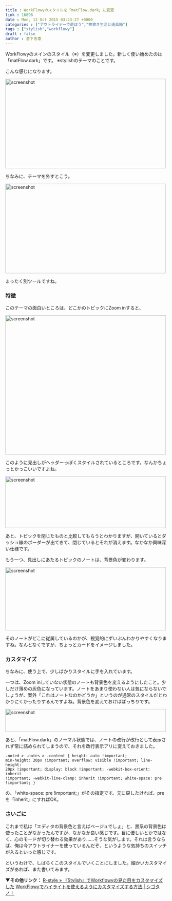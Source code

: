 ```yaml
---
title : WorkFlowyのスタイルを「matFlow.dark」に変更
link : 16896
date : Mon, 12 Oct 2015 03:23:27 +0000
categories : ["アウトライナーで遊ぼう","物書き生活と道具箱"]
tags : ["stylish","workflowy"]
draft : false
author : 倉下忠憲
---
```


WorkFlowyのメインのスタイル（※）を変更しました。新しく使い始めたのは「matFlow.dark」です。
※stylishのテーマのことです。

こんな感じになります。

<a href="https://rashita.net/blog/?attachment_id=16897" rel="attachment wp-att-16897"><img src="https://rashita.net/blog/wp-content/uploads/2015/10/screenshot3-500x279.png" alt="screenshot" width="500" height="279" class="alignnone size-medium wp-image-16897" /></a>

ちなみに、テーマを外すとこう。

<a href="https://rashita.net/blog/?attachment_id=16898" rel="attachment wp-att-16898"><img src="https://rashita.net/blog/wp-content/uploads/2015/10/screenshot4-500x279.png" alt="screenshot" width="500" height="279" class="alignnone size-medium wp-image-16898" /></a>

まったく別ツールですね。

<H3>特徴</H3>

このテーマの面白いところは、どこかのトピックにZoom inすると、

<a href="https://rashita.net/blog/?attachment_id=16899" rel="attachment wp-att-16899"><img src="https://rashita.net/blog/wp-content/uploads/2015/10/screenshot5-500x434.png" alt="screenshot" width="500" height="434" class="alignnone size-medium wp-image-16899" /></a>

このように見出しがヘッダーっぽくスタイルされているところです。なんかちょっとかっこいいですよね。

<a href="https://rashita.net/blog/?attachment_id=16900" rel="attachment wp-att-16900"><img src="https://rashita.net/blog/wp-content/uploads/2015/10/screenshot6-500x161.png" alt="screenshot" width="500" height="161" class="alignnone size-medium wp-image-16900" /></a>

あと、トピックを閉じたものと比較してもらうとわかりますが、開いているとダッシュ線のボーダーが出てきて、閉じているとそれが消えます。なかなか興味深い仕様です。

もう一つ、見出しにあたるトピックのノートは、背景色が変わります。

<a href="https://rashita.net/blog/?attachment_id=16901" rel="attachment wp-att-16901"><img src="https://rashita.net/blog/wp-content/uploads/2015/10/screenshot7-500x197.png" alt="screenshot" width="500" height="197" class="alignnone size-medium wp-image-16901" /></a>

そのノートがどこに従属しているのかが、視覚的にずいぶんわかりやすくなりますね。なんとなくですが、ちょっとカードをイメージしました。

<H3>カスタマイズ</H3>

ちなみに、使う上で、少しばかりスタイルに手を入れています。

一つは、Zoom inしていない状態のノートも背景色を変えるようにしたこと。少しだけ薄めの灰色になっています。ノートをあまり使わない人は気にならないでしょうが、案外「これはノートなのかどうか」というのが通常のスタイルだとわかりにくかったりするんですよね。背景色を変えておけばばっちりです。

<a href="https://rashita.net/blog/?attachment_id=16902" rel="attachment wp-att-16902"><img src="https://rashita.net/blog/wp-content/uploads/2015/10/screenshot8-500x71.png" alt="screenshot" width="500" height="71" class="alignnone size-medium wp-image-16902" /></a>

あと、「matFlow.dark」のノーマル状態では、ノートの改行が改行として表示されず常に詰められてしまうので、それを改行表示アリに変えておきました。

<code>.noted > .notes > .content {
    height: auto !important;
    min-height: 20px !important;
    overflow: visible !important;
    line-height: 20px !important;
    display: block !important;
    -webkit-box-orient: inherit !important;
    -webkit-line-clamp: inherit !important;
    white-space: pre !important;
}
</code>

の、「white-space: pre !important;」がその指定です。元に戻したければ、preを「inherit」にすればOK。

<H3>さいごに</H3>

これまで私は「エディタの背景色と言えばベージュでしょ」と、黒系の背景色は使ったことがなかったんですが、なかなか良い感じです。目に優しいとかではなく、心のモードが切り替わる効果があり……そうな気がします。それは言うならば、俺は今アウトライナーを使っているんだぞ、というような気持ちのスイッチが入るといった感じです。

というわけで、しばらくこのスタイルでいくことにしました。細かいカスタマイズがあれば、また書いてみます。

<strong>▼その他リンク：</strong>
<a href="https://rashita.net/blog/?p=15453">R-style » 『Stylish』でWorkflowyの見た目をカスタマイズした</a>
<a href="http://cyblog.jp/modules/weblogs/18812">WorkFlowyでハイライトを使えるようにカスタマイズする方法 | シゴタノ！</a>